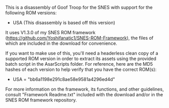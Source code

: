 
This is a disassembly of Goof Troop for the SNES with support for the following ROM versions:
- USA (This disassembly is based off this version)

It uses V1.3.0 of my SNES ROM framework (https://github.com/Yoshifanatic1/SNES-ROM-Framework), the files of which are included in the download for convenience.

If you want to make use of this, you'll need a headerless clean copy of a supported ROM version in order to extract its assets using the provided batch script in the AsarScripts folder. For reference, here are the MD5 hashes of each version to help verify that you have the correct ROM(s):

- USA = "bb6a1198e291c8ae58e9581a4296ed4d"

For more information on the framework, its functions, and other guidelines, consult "Framework Readme.txt" included with the download and/or in the SNES ROM framework repository.
